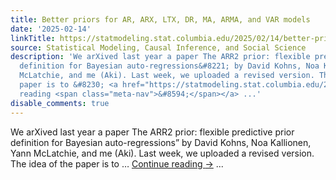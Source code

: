 ```yaml
---
title: Better priors for AR, ARX, LTX, DR, MA, ARMA, and VAR models
date: '2025-02-14'
linkTitle: https://statmodeling.stat.columbia.edu/2025/02/14/better-priors-for-ar-arx-ltx-dr-ma-arma-and-var-models/
source: Statistical Modeling, Causal Inference, and Social Science
description: 'We arXived last year a paper The ARR2 prior: flexible predictive prior
  definition for Bayesian auto-regressions&#8221; by David Kohns, Noa Kallionen, Yann
  McLatchie, and me (Aki). Last week, we uploaded a revised version. The idea of the
  paper is to &#8230; <a href="https://statmodeling.stat.columbia.edu/2025/02/14/better-priors-for-ar-arx-ltx-dr-ma-arma-and-var-models/">Continue
  reading <span class="meta-nav">&#8594;</span></a> ...'
disable_comments: true
---
```

We arXived last year a paper The ARR2 prior: flexible predictive prior definition for Bayesian auto-regressions&#8221; by David Kohns, Noa Kallionen, Yann McLatchie, and me (Aki). Last week, we uploaded a revised version. The idea of the paper is to &#8230; <a href="https://statmodeling.stat.columbia.edu/2025/02/14/better-priors-for-ar-arx-ltx-dr-ma-arma-and-var-models/">Continue reading <span class="meta-nav">&#8594;</span></a> ...